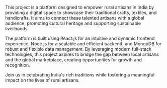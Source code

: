 This project is a platform designed to empower rural artisans in India by providing a digital space to showcase their traditional crafts, textiles, and handicrafts. It aims to connect these talented artisans with a global audience, promoting cultural heritage and supporting sustainable livelihoods.

The platform is built using React.js for an intuitive and dynamic frontend experience, Node.js for a scalable and efficient backend, and MongoDB for robust and flexible data management. By leveraging modern full-stack technologies, this project aspires to bridge the gap between local artisans and the global marketplace, creating opportunities for growth and recognition.

Join us in celebrating India's rich traditions while fostering a meaningful impact on the lives of rural artisans.
